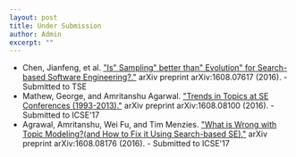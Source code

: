 ```yaml
---
layout: post
title: Under Submission
author: Admin
excerpt: ""
---
```

+ Chen, Jianfeng, et al. ["Is" Sampling" better than" Evolution" for Search-based Software Engineering?."](https://arxiv.org/abs/1608.07617) arXiv preprint arXiv:1608.07617 (2016). - Submitted to TSE
+ Mathew, George, and Amritanshu Agarwal. ["Trends in Topics at SE Conferences (1993-2013)."](https://arxiv.org/abs/1608.08100) arXiv preprint arXiv:1608.08100 (2016). - Submitted to ICSE'17
+ Agrawal, Amritanshu, Wei Fu, and Tim Menzies. ["What is Wrong with Topic Modeling?(and How to Fix it Using Search-based SE)."](https://arxiv.org/abs/1608.08176) arXiv preprint arXiv:1608.08176 (2016). - Submitted to ICSE'17

